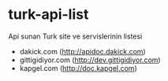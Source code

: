 # turk-api-list
Api sunan Turk site ve servislerinin listesi


- dakick.com (http://apidoc.dakick.com) 
- gittigidiyor.com (http://dev.gittigidiyor.com)
- kapgel.com (http://doc.kapgel.com)
